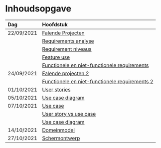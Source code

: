 # Inhoudsopgave

| Dag        | Hoofdstuk                                                                                                                       |
|:---------- |:------------------------------------------------------------------------------------------------------------------------------- |
| 22/09/2021 | [Falende Projecten](week38/AFO-2021-09-22-H.md#Falende%20Projecten)                                                             |
|            | [Requirements analyse](week38/AFO-2021-09-22-H.md##requirements%20analyse)                                                      |
|            | [Requirement niveaus](week38/AFO-2021-09-22-H.md##requirement%20niveaus)                                                        |
|            | [Feature use](week38/AFO-2021-09-22-H.md##feature%20use)                                                                        |
|            | [Functionele en niet-functionele requirements](week38/AFO-2021-09-22-H.md##functionele%20en%20niet-functionele%20requirements)  |
| 24/09/2021 | [Falende projecten 2](week38/AFO-2021-09-24-W.md#Falende%20projecten)                                                           |
|            | [Functionele en niet-functionele requirements 2](week38/AFO-2021-09-24-W.md#Functionele%20en%20niet-functionele%20requirements) |
| 01/10/2021 | [User stories](week39/AFO-2021-10-01-W.md#User%20stories)                                                                       |
| 05/10/2021 | [Use case diagram](week40/AFO-2021-10-05-W.md#Use%20case%20diagram)                                                             |
| 07/10/2021 | [Use case](week40/AFO-2021-10-07-H.md#Use%20case)                                                                               |
|            | [User story vs use case](week40/AFO-2021-10-07-H.md#User%20story%20vs%20use%20case)                                             |
|            | [Use case diagram](week40/AFO-2021-10-07-H.md#Use%20case%20diagram)                                                             |
| 14/10/2021 | [Domeinmodel](week41/AFO-2021-10-14-H.md#Domeinmodel)                                                                           |
| 27/10/2021 | [Schermontwerp](week43/AFO-2021-10-27-W.md#Schermontwerp)                                                                       | 
